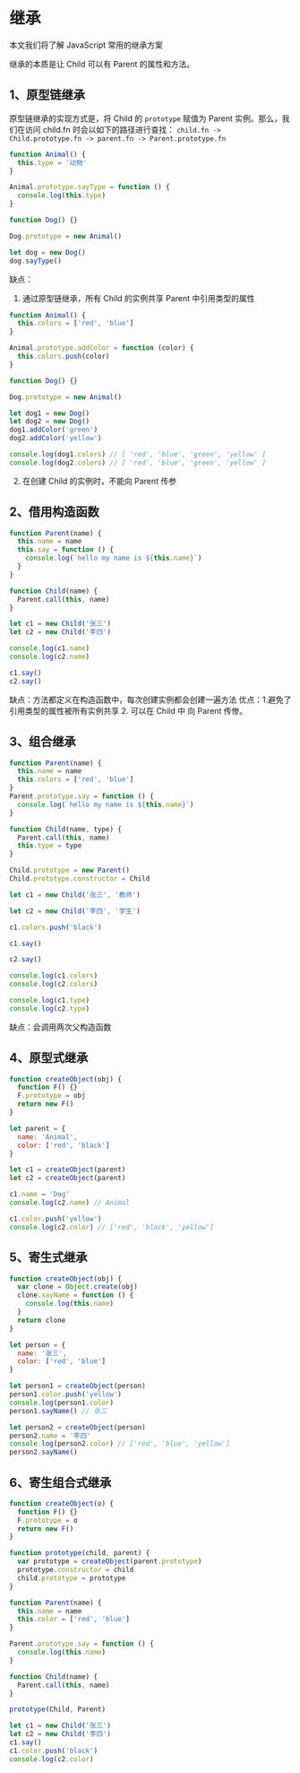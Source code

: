# 继承

本文我们将了解 JavaScript 常用的继承方案

继承的本质是让 Child 可以有 Parent 的属性和方法。

## 1、原型链继承

原型链继承的实现方式是，将 Child 的 `prototype` 赋值为 Parent 实例。那么，我们在访问 child.fn 时会以如下的路径进行查找：
`child.fn -> Child.prototype.fn -> parent.fn -> Parent.prototype.fn`

```js
function Animal() {
  this.type = '动物'
}

Animal.prototype.sayType = function () {
  console.log(this.type)
}

function Dog() {}

Dog.prototype = new Animal()

let dog = new Dog()
dog.sayType()
```

缺点：

1. 通过原型链继承，所有 Child 的实例共享 Parent 中引用类型的属性

```js
function Animal() {
  this.colors = ['red', 'blue']
}

Animal.prototype.addColor = function (color) {
  this.colors.push(color)
}

function Dog() {}

Dog.prototype = new Animal()

let dog1 = new Dog()
let dog2 = new Dog()
dog1.addColor('green')
dog2.addColor('yellow')

console.log(dog1.colors) // [ 'red', 'blue', 'green', 'yellow' ]
console.log(dog2.colors) // [ 'red', 'blue', 'green', 'yellow' ]
```

2. 在创建 Child 的实例时，不能向 Parent 传参

## 2、借用构造函数

```js
function Parent(name) {
  this.name = name
  this.say = function () {
    console.log(`hello my name is ${this.name}`)
  }
}

function Child(name) {
  Parent.call(this, name)
}

let c1 = new Child('张三')
let c2 = new Child('李四')

console.log(c1.name)
console.log(c2.name)

c1.say()
c2.say()
```

缺点：方法都定义在构造函数中，每次创建实例都会创建一遍方法
优点：1.避免了引用类型的属性被所有实例共享 2. 可以在 Child 中 向 Parent 传惨。

## 3、组合继承

```js
function Parent(name) {
  this.name = name
  this.colors = ['red', 'blue']
}
Parent.prototype.say = function () {
  console.log(`hello my name is ${this.name}`)
}

function Child(name, type) {
  Parent.call(this, name)
  this.type = type
}

Child.prototype = new Parent()
Child.prototype.constructor = Child

let c1 = new Child('张三', '教师')

let c2 = new Child('李四', '学生')

c1.colors.push('black')

c1.say()

c2.say()

console.log(c1.colors)
console.log(c2.colors)

console.log(c1.type)
console.log(c2.type)
```

缺点：会调用两次父构造函数

## 4、原型式继承

```js
function createObject(obj) {
  function F() {}
  F.prototype = obj
  return new F()
}

let parent = {
  name: 'Animal',
  color: ['red', 'black']
}

let c1 = createObject(parent)
let c2 = createObject(parent)

c1.name = 'Dog'
console.log(c2.name) // Animal

c1.color.push('yellow')
console.log(c2.color) // ['red', 'black', 'yellow']
```

## 5、寄生式继承

```js
function createObject(obj) {
  var clone = Object.create(obj)
  clone.sayName = function () {
    console.log(this.name)
  }
  return clone
}

let person = {
  name: '张三',
  color: ['red', 'blue']
}

let person1 = createObject(person)
person1.color.push('yellow')
console.log(person1.color)
person1.sayName() // 张三

let person2 = createObject(person)
person2.name = '李四'
console.log(person2.color) // ['red', 'blue', 'yellow']
person2.sayName()
```

## 6、寄生组合式继承

```js
function createObject(o) {
  function F() {}
  F.prototype = o
  return new F()
}

function prototype(child, parent) {
  var prototype = createObject(parent.prototype)
  prototype.constructor = child
  child.prototype = prototype
}

function Parent(name) {
  this.name = name
  this.color = ['red', 'blue']
}

Parent.prototype.say = function () {
  console.log(this.name)
}

function Child(name) {
  Parent.call(this, name)
}

prototype(Child, Parent)

let c1 = new Child('张三')
let c2 = new Child('李四')
c1.say()
c1.color.push('black')
console.log(c2.color)
```
